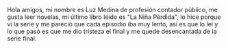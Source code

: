 Hola amigos, mi nombre es Luz Medina de profesión contador público, me gusta leer novelas, mi último libro léido es "La Niña Pérdida", lo hice porque vi la serie y me pareció que cada episodio iba muy lento, asi es que lo leí y lo que pasó es que me dio tristeza el final y me quede desencantada de la serie final.



